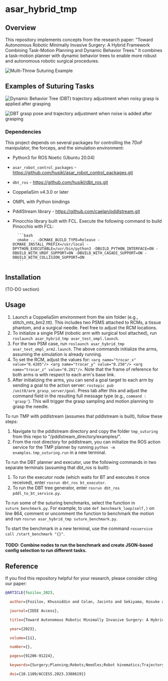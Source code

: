 # asar_hybrid_tmp

## Overview
This repository implements concepts from the research paper: "Toward Autonomous Robotic Minimally Invasive Surgery: A Hybrid Framework Combining Task-Motion Planning and Dynamic Behavior Trees."
It combines a task-motion planner with dynamic behavior trees to enable more robust and autonomous robotic surgical procedures.


![Multi-Throw Suturing Example](gifs/dbt.gif)

## Examples of Suturing Tasks
![Dynamic Behavior Tree (DBT) trajectory adjustment when noisy grasp is applied after grasping](gifs/dbt_no_handover.gif)

![DBT grasp pose and trajectory adjustment when noise is added after grasping ](gifs/dbt_single_handover.gif)

### Dependencies

This project depends on several packages for controlling the 7DoF manipulator, the forceps, and the simulation environment:
- Python3 for ROS Noetic (Ubuntu 20.04)
- `asar_robot_control_packages` - https://github.com/husikl/asar_robot_control_packages.git 
- `dbt_ros` - https://github.com/husikl/dbt_ros.git
- CoppeliaSim v4.3.0 or later
- OMPL with Python bindings
- PddlStream library - https://github.com/caelan/pddlstream.git
- Pinocchio library built with FCL. Execute the following command to build Pinocchio with FCL:

        ```bash
        cmake .. -DCMAKE_BUILD_TYPE=Release -DCMAKE_INSTALL_PREFIX=/usr/local -DPYTHON_EXECUTABLE=/usr/bin/python3 -DBUILD_PYTHON_INTERFACE=ON -DBUILD_WITH_URDF_SUPPORT=ON -DBUILD_WITH_CASADI_SUPPORT=ON -DBUILD_WITH_COLLISION_SUPPORT=ON
        ```

## Installation
(TO-DO section)

## Usage

1. Launch a CoppeliaSim environment from the sim folder (e.g., stitch_mts_bm2.ttt). This includes two PSMS attached to RCMs, a tissue phantom, and a surgical needle. Feel free to adjust the RCM locations.
2. To initialize a single PSM (robotic arm with surgical tool attached), run `roslaunch asar_hybrid_tmp asar_test_ompl.launch`.
3. For the two PSM case, run `roslaunch asar_hybrid_tmp asar_test_ompl_arm2.launch`. The above commands initialize the arms, assuming the simulation is already running.
4. To set the RCM, adjust the values for: `<arg name="trocar_x" value="0.4205"/> <arg name="trocar_y" value="0.250"/> <arg name="trocar_z" value="0.201"/>`. Note that the frame of reference for both arms is with respect to each arm's base link.
5. After initializing the arms, you can send a goal target to each arm by sending a goal to the action server: `rostopic pub /unit0/arm_grasp_server/goal`. Press tab after this and adjust the command field in the resulting full message type (e.g., `command : 'grasp'`). This will trigger the grasp sampling and motion planning to grasp the needle.

To run TMP with pddlstream (assumes that pddlstream is built), follow these steps:

1. Navigate to the pddlstream directory and copy the folder `tmp_suturing` from this repo to "/pddlstream_directory/examples/".
2. From the root directory for pddlstream, you can initialize the ROS action service for the TMP planner by running `python -m examples.tmp_suturing.run` in a new terminal.

To run the DBT planner and executor, use the following commands in two separate terminals (assuming that dbt_ros is built):

1. To run the executor node (which waits for BT and executes it once received), enter `rosrun dbt_ros bt_executor`.
2. To run the DBT tree generator, enter `rosrun dbt_ros pddl_to_bt_service.py`.

To run some of the suturing benchmarks, select the function in `suture_benchmark.py`. For example, to use `def benchmark_loop(self,)` on line 864, comment or uncomment the function to benchmark the motion and run `rosrun asar_hybrid_tmp suture_benchmark.py`.

To start the benchmark in a new terminal, use the command `rosservice call /start_benchmark "{}"`.

#### TODO: Combine nodes to run the benchmark and create JSON-based config selection to run different tasks.

## Reference
If you find this repository helpful for your research, please consider citing our paper:
```bibtex
@ARTICLE{fozilov_2023,

  author={Fozilov, Khusniddin and Colan, Jacinto and Sekiyama, Kosuke and Hasegawa, Yasuhisa},

  journal={IEEE Access}, 

  title={Toward Autonomous Robotic Minimally Invasive Surgery: A Hybrid Framework Combining Task-Motion Planning and Dynamic Behavior Trees}, 

  year={2023},

  volume={11},

  number={},

  pages={91206-91224},

  keywords={Surgery;Planning;Robots;Needles;Robot kinematics;Trajectory;Autonomous systems;Minimally invasive surgery;Medical robotics;Motion planning;Autonomous systems;behavior trees;hierarchical deliberation;minimally invasive surgery;multi-throw suturing;nonlinear optimization;robotic surgery;task and motion planning},

  doi={10.1109/ACCESS.2023.3308619}}
```
